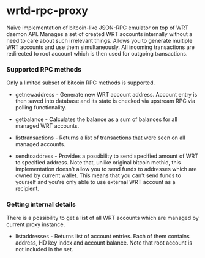# wrtd-rpc-proxy
Naive implementation of bitcoin-like JSON-RPC emulator on top of WRT daemon API. Manages a set of created WRT accounts internally without a need to care about such irrelevant things. Allows you to generate multiple WRT accounts and use them simultaneously. All incoming transactions are redirected to root account which is then used for outgoing transactions.

### Supported RPC methods

Only a limited subset of bitcoin RPC methods is supported.

* getnewaddress - Generate new WRT account address. Account entry is then saved into database and its state is checked via upstream RPC via polling functionality.

* getbalance - Calculates the balance as a sum of balances for all managed WRT accounts.

* listtransactions - Returns a list of transactions that were seen on all managed accounts.

* sendtoaddress - Provides a possibility to send specified amount of WRT to specified address. Note that, unlike original bitcoin methid, this implementation doesn't allow you to send funds to addresses which are owned by current wallet. This means that you can't send funds to yourself and you're only able to use external WRT account as a recipient.

### Getting internal details

There is a possibility to get a list of all WRT accounts which are managed by current proxy instance.

* listaddresses - Returns list of account entries. Each of them contains address, HD key index and account balance. Note that root account is not included in the set.

